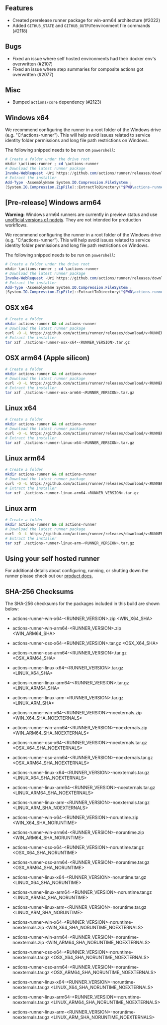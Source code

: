 ## Features
- Created prerelease runner package for win-arm64 architecture (#2022)
- Added `GITHUB_STATE` and `GITHUB_OUTPUT`environment file commands (#2118)

## Bugs
- Fixed an issue where self hosted environments had their docker env's overwritten (#2107)
- Fixed an issue where step summaries for composite actions got overwritten (#2077)
## Misc
- Bumped `actions/core` dependency (#2123)

## Windows x64
We recommend configuring the runner in a root folder of the Windows drive (e.g. "C:\actions-runner"). This will help avoid issues related to service identity folder permissions and long file path restrictions on Windows.

The following snipped needs to be run on `powershell`:
``` powershell
# Create a folder under the drive root
mkdir \actions-runner ; cd \actions-runner
# Download the latest runner package
Invoke-WebRequest -Uri https://github.com/actions/runner/releases/download/v<RUNNER_VERSION>/actions-runner-win-x64-<RUNNER_VERSION>.zip -OutFile actions-runner-win-x64-<RUNNER_VERSION>.zip
# Extract the installer
Add-Type -AssemblyName System.IO.Compression.FileSystem ;
[System.IO.Compression.ZipFile]::ExtractToDirectory("$PWD\actions-runner-win-x64-<RUNNER_VERSION>.zip", "$PWD")
```

## [Pre-release] Windows arm64
**Warning:** Windows arm64 runners are currently in preview status and use [unofficial versions of nodejs](https://unofficial-builds.nodejs.org/). They are not intended for production workflows.

We recommend configuring the runner in a root folder of the Windows drive (e.g. "C:\actions-runner"). This will help avoid issues related to service identity folder permissions and long file path restrictions on Windows.

The following snipped needs to be run on `powershell`:
``` powershell
# Create a folder under the drive root
mkdir \actions-runner ; cd \actions-runner
# Download the latest runner package
Invoke-WebRequest -Uri https://github.com/actions/runner/releases/download/v<RUNNER_VERSION>/actions-runner-win-arm64-<RUNNER_VERSION>.zip -OutFile actions-runner-win-arm64-<RUNNER_VERSION>.zip
# Extract the installer
Add-Type -AssemblyName System.IO.Compression.FileSystem ;
[System.IO.Compression.ZipFile]::ExtractToDirectory("$PWD\actions-runner-win-arm64-<RUNNER_VERSION>.zip", "$PWD")
```

## OSX x64

``` bash
# Create a folder
mkdir actions-runner && cd actions-runner
# Download the latest runner package
curl -O -L https://github.com/actions/runner/releases/download/v<RUNNER_VERSION>/actions-runner-osx-x64-<RUNNER_VERSION>.tar.gz
# Extract the installer
tar xzf ./actions-runner-osx-x64-<RUNNER_VERSION>.tar.gz
```

## OSX arm64 (Apple silicon)

``` bash
# Create a folder
mkdir actions-runner && cd actions-runner
# Download the latest runner package
curl -O -L https://github.com/actions/runner/releases/download/v<RUNNER_VERSION>/actions-runner-osx-arm64-<RUNNER_VERSION>.tar.gz
# Extract the installer
tar xzf ./actions-runner-osx-arm64-<RUNNER_VERSION>.tar.gz
```

## Linux x64

``` bash
# Create a folder
mkdir actions-runner && cd actions-runner
# Download the latest runner package
curl -O -L https://github.com/actions/runner/releases/download/v<RUNNER_VERSION>/actions-runner-linux-x64-<RUNNER_VERSION>.tar.gz
# Extract the installer
tar xzf ./actions-runner-linux-x64-<RUNNER_VERSION>.tar.gz
```

## Linux arm64

``` bash
# Create a folder
mkdir actions-runner && cd actions-runner
# Download the latest runner package
curl -O -L https://github.com/actions/runner/releases/download/v<RUNNER_VERSION>/actions-runner-linux-arm64-<RUNNER_VERSION>.tar.gz
# Extract the installer
tar xzf ./actions-runner-linux-arm64-<RUNNER_VERSION>.tar.gz
```

## Linux arm

``` bash
# Create a folder
mkdir actions-runner && cd actions-runner
# Download the latest runner package
curl -O -L https://github.com/actions/runner/releases/download/v<RUNNER_VERSION>/actions-runner-linux-arm-<RUNNER_VERSION>.tar.gz
# Extract the installer
tar xzf ./actions-runner-linux-arm-<RUNNER_VERSION>.tar.gz
```

## Using your self hosted runner
For additional details about configuring, running, or shutting down the runner please check out our [product docs.](https://help.github.com/en/actions/automating-your-workflow-with-github-actions/adding-self-hosted-runners)

## SHA-256 Checksums

The SHA-256 checksums for the packages included in this build are shown below:

- actions-runner-win-x64-<RUNNER_VERSION>.zip <!-- BEGIN SHA win-x64 --><WIN_X64_SHA><!-- END SHA win-x64 -->
- actions-runner-win-arm64-<RUNNER_VERSION>.zip <!-- BEGIN SHA win-arm64 --><WIN_ARM64_SHA><!-- END SHA win-arm64 -->
- actions-runner-osx-x64-<RUNNER_VERSION>.tar.gz <!-- BEGIN SHA osx-x64 --><OSX_X64_SHA><!-- END SHA osx-x64 -->
- actions-runner-osx-arm64-<RUNNER_VERSION>.tar.gz <!-- BEGIN SHA osx-arm64 --><OSX_ARM64_SHA><!-- END SHA osx-arm64 -->
- actions-runner-linux-x64-<RUNNER_VERSION>.tar.gz <!-- BEGIN SHA linux-x64 --><LINUX_X64_SHA><!-- END SHA linux-x64 -->
- actions-runner-linux-arm64-<RUNNER_VERSION>.tar.gz <!-- BEGIN SHA linux-arm64 --><LINUX_ARM64_SHA><!-- END SHA linux-arm64 -->
- actions-runner-linux-arm-<RUNNER_VERSION>.tar.gz <!-- BEGIN SHA linux-arm --><LINUX_ARM_SHA><!-- END SHA linux-arm -->

- actions-runner-win-x64-<RUNNER_VERSION>-noexternals.zip <!-- BEGIN SHA win-x64_noexternals --><WIN_X64_SHA_NOEXTERNALS><!-- END SHA win-x64_noexternals -->
- actions-runner-win-arm64-<RUNNER_VERSION>-noexternals.zip <!-- BEGIN SHA win-arm64_noexternals --><WIN_ARM64_SHA_NOEXTERNALS><!-- END SHA win-arm64_noexternals -->
- actions-runner-osx-x64-<RUNNER_VERSION>-noexternals.tar.gz <!-- BEGIN SHA osx-x64_noexternals --><OSX_X64_SHA_NOEXTERNALS><!-- END SHA osx-x64_noexternals -->
- actions-runner-osx-arm64-<RUNNER_VERSION>-noexternals.tar.gz <!-- BEGIN SHA osx-arm64_noexternals --><OSX_ARM64_SHA_NOEXTERNALS><!-- END SHA osx-arm64_noexternals -->
- actions-runner-linux-x64-<RUNNER_VERSION>-noexternals.tar.gz <!-- BEGIN SHA linux-x64_noexternals --><LINUX_X64_SHA_NOEXTERNALS><!-- END SHA linux-x64_noexternals -->
- actions-runner-linux-arm64-<RUNNER_VERSION>-noexternals.tar.gz <!-- BEGIN SHA linux-arm64_noexternals --><LINUX_ARM64_SHA_NOEXTERNALS><!-- END SHA linux-arm64_noexternals -->
- actions-runner-linux-arm-<RUNNER_VERSION>-noexternals.tar.gz <!-- BEGIN SHA linux-arm_noexternals --><LINUX_ARM_SHA_NOEXTERNALS><!-- END SHA linux-arm_noexternals -->

- actions-runner-win-x64-<RUNNER_VERSION>-noruntime.zip <!-- BEGIN SHA win-x64_noruntime --><WIN_X64_SHA_NORUNTIME><!-- END SHA win-x64_noruntime -->
- actions-runner-win-arm64-<RUNNER_VERSION>-noruntime.zip <!-- BEGIN SHA win-arm64_noruntime --><WIN_ARM64_SHA_NORUNTIME><!-- END SHA win-arm64_noruntime -->
- actions-runner-osx-x64-<RUNNER_VERSION>-noruntime.tar.gz <!-- BEGIN SHA osx-x64_noruntime --><OSX_X64_SHA_NORUNTIME><!-- END SHA osx-x64_noruntime -->
- actions-runner-osx-arm64-<RUNNER_VERSION>-noruntime.tar.gz <!-- BEGIN SHA osx-arm64_noruntime --><OSX_ARM64_SHA_NORUNTIME><!-- END SHA osx-arm64_noruntime -->
- actions-runner-linux-x64-<RUNNER_VERSION>-noruntime.tar.gz <!-- BEGIN SHA linux-x64_noruntime --><LINUX_X64_SHA_NORUNTIME><!-- END SHA linux-x64_noruntime -->
- actions-runner-linux-arm64-<RUNNER_VERSION>-noruntime.tar.gz <!-- BEGIN SHA linux-arm64_noruntime --><LINUX_ARM64_SHA_NORUNTIME><!-- END SHA linux-arm64_noruntime -->
- actions-runner-linux-arm-<RUNNER_VERSION>-noruntime.tar.gz <!-- BEGIN SHA linux-arm_noruntime --><LINUX_ARM_SHA_NORUNTIME><!-- END SHA linux-arm_noruntime -->

- actions-runner-win-x64-<RUNNER_VERSION>-noruntime-noexternals.zip <!-- BEGIN SHA win-x64_noruntime_noexternals --><WIN_X64_SHA_NORUNTIME_NOEXTERNALS><!-- END SHA win-x64_noruntime_noexternals -->
- actions-runner-win-arm64-<RUNNER_VERSION>-noruntime-noexternals.zip <!-- BEGIN SHA win-arm64_noruntime_noexternals --><WIN_ARM64_SHA_NORUNTIME_NOEXTERNALS><!-- END SHA win-arm64_noruntime_noexternals -->
- actions-runner-osx-x64-<RUNNER_VERSION>-noruntime-noexternals.tar.gz <!-- BEGIN SHA osx-x64_noruntime_noexternals --><OSX_X64_SHA_NORUNTIME_NOEXTERNALS><!-- END SHA osx-x64_noruntime_noexternals -->
- actions-runner-osx-arm64-<RUNNER_VERSION>-noruntime-noexternals.tar.gz <!-- BEGIN SHA osx-arm64_noruntime_noexternals --><OSX_ARM64_SHA_NORUNTIME_NOEXTERNALS><!-- END SHA osx-arm64_noruntime_noexternals -->
- actions-runner-linux-x64-<RUNNER_VERSION>-noruntime-noexternals.tar.gz <!-- BEGIN SHA linux-x64_noruntime_noexternals --><LINUX_X64_SHA_NORUNTIME_NOEXTERNALS><!-- END SHA linux-x64_noruntime_noexternals -->
- actions-runner-linux-arm64-<RUNNER_VERSION>-noruntime-noexternals.tar.gz <!-- BEGIN SHA linux-arm64_noruntime_noexternals --><LINUX_ARM64_SHA_NORUNTIME_NOEXTERNALS><!-- END SHA linux-arm64_noruntime_noexternals -->
- actions-runner-linux-arm-<RUNNER_VERSION>-noruntime-noexternals.tar.gz <!-- BEGIN SHA linux-arm_noruntime_noexternals --><LINUX_ARM_SHA_NORUNTIME_NOEXTERNALS><!-- END SHA linux-arm_noruntime_noexternals -->
